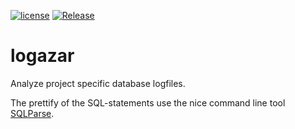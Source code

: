 [![license](https://img.shields.io/github/license/ehehalt/logazar.svg)](https://github.com/ehehalt/logazar/blob/master/LICENSE)
[![Release](https://img.shields.io/github/release/ehehalt/logazar.svg)](https://github.com/ehehalt/logazar/releases/latest)

# logazar
Analyze project specific database logfiles.

The prettify of the SQL-statements use the nice command line tool [SQLParse](https://github.com/andialbrecht/sqlparse).
